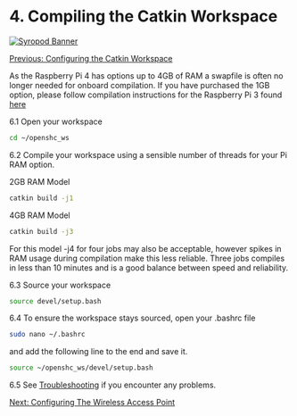 # 4. Compiling the Catkin Workspace

[![Syropod Banner](https://i.imgur.com/QyMTwG3.jpg "CSIRO Robotics")](https://research.csiro.au/robotics/)

[Previous: Configuring the Catkin Workspace](shc_create_workspace_prebuilt_image.md)

As the Raspberry Pi 4 has options up to 4GB of RAM a swapfile is often no longer needed for onboard compilation. If you have purchased the 1GB option, please follow compilation instructions for the Raspberry Pi 3 found [here](shc_raspi_compile_workspace.md)

6.1 Open your workspace

```bash
cd ~/openshc_ws
```

6.2 Compile your workspace using a sensible number of threads for your Pi RAM option.

2GB RAM Model

```bash
catkin build -j1
```

4GB RAM Model

```bash
catkin build -j3
```

For this model -j4 for four jobs may also be acceptable, however spikes in RAM usage during compilation make this less reliable. Three jobs compiles in less than 10 minutes and is a good balance between speed and reliability.

6.3 Source your workspace

```bash
source devel/setup.bash
```

6.4 To ensure the workspace stays sourced, open your .bashrc file

```bash
sudo nano ~/.bashrc
```

and add the following line to the end and save it.

```bash
source ~/openshc_ws/devel/setup.bash
```

6.5 See [Troubleshooting](troubleshooting.md) if you encounter any problems.

[Next: Configuring The Wireless Access Point](shc_raspi4_configure_AP.md)
